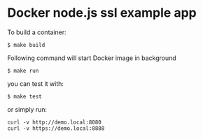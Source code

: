 # Docker node.js ssl example app

To build a container:

```
$ make build
```

Following command will start Docker image in background

```
$ make run
```

you can test it with:

```
$ make test
```

or simply run:

```
curl -v http://demo.local:8080
curl -v https://demo.local:8888
```
